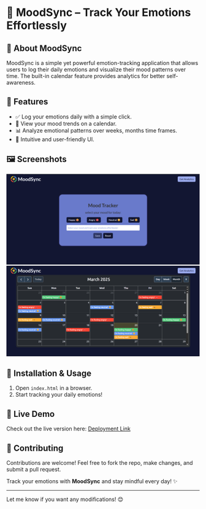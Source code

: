 # 🌈 MoodSync – Track Your Emotions Effortlessly

## 🚀 About MoodSync

MoodSync is a simple yet powerful emotion-tracking application that allows users to log their daily emotions and visualize their mood patterns over time. The built-in calendar feature provides analytics for better self-awareness.

## 🌟 Features

- ✅ Log your emotions daily with a simple click.
- 📅 View your mood trends on a calendar.
- 📊 Analyze emotional patterns over weeks, months time frames.
- 🎨 Intuitive and user-friendly UI.

## 🖼️ Screenshots

<img src="./assets/image2.png" alt="image-ss"/>
<img src="./assets/image.png" alt="image-ss"/>

## 🔧 Installation & Usage

1. Open `index.html` in a browser.
2. Start tracking your daily emotions!

## 🚀 Live Demo

Check out the live version here: [Deployment Link](https://moodsync.netlify.app/)

## 🤝 Contributing

Contributions are welcome! Feel free to fork the repo, make changes, and submit a pull request.

Track your emotions with **MoodSync** and stay mindful every day! ✨

---

Let me know if you want any modifications! 😊
